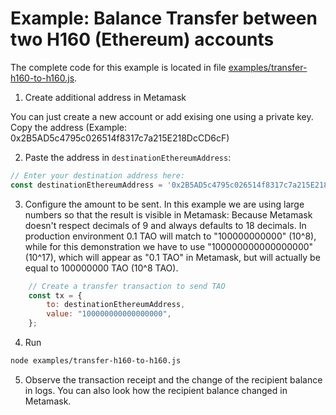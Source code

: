 # Example: Balance Transfer between two H160 (Ethereum) accounts

The complete code for this example is located in file [examples/transfer-h160-to-h160.js](examples/transfer-h160-to-h160.js).

1. Create additional address in Metamask

You can just create a new account or add exising one using a private key. Copy the address (Example: 0x2B5AD5c4795c026514f8317c7a215E218DcCD6cF)

2. Paste the address in `destinationEthereumAddress`:

```js
// Enter your destination address here:
const destinationEthereumAddress = '0x2B5AD5c4795c026514f8317c7a215E218DcCD6cF';
```

3. Configure the amount to be sent. In this example we are using large numbers so that the result is visible in Metamask: Because Metamask doesn't respect decimals of 9 and always defaults to 18 decimals. In production environment 0.1 TAO will match to "100000000000" (10^8), while for this demonstration we have to use "100000000000000000" (10^17), which will appear as "0.1 TAO" in Metamask, but will actually be equal to 100000000 TAO (10^8 TAO).

```js
    // Create a transfer transaction to send TAO
    const tx = {
        to: destinationEthereumAddress,
        value: "100000000000000000",
    };
```

4. Run

```bash
node examples/transfer-h160-to-h160.js
```

5. Observe the transaction receipt and the change of the recipient balance in logs. You can also look how the recipient balance changed in Metamask.